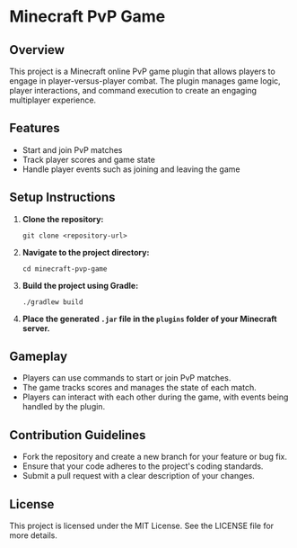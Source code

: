 # Minecraft PvP Game

## Overview
This project is a Minecraft online PvP game plugin that allows players to engage in player-versus-player combat. The plugin manages game logic, player interactions, and command execution to create an engaging multiplayer experience.

## Features
- Start and join PvP matches
- Track player scores and game state
- Handle player events such as joining and leaving the game

## Setup Instructions
1. **Clone the repository:**
   ```
   git clone <repository-url>
   ```
2. **Navigate to the project directory:**
   ```
   cd minecraft-pvp-game
   ```
3. **Build the project using Gradle:**
   ```
   ./gradlew build
   ```
4. **Place the generated `.jar` file in the `plugins` folder of your Minecraft server.**

## Gameplay
- Players can use commands to start or join PvP matches.
- The game tracks scores and manages the state of each match.
- Players can interact with each other during the game, with events being handled by the plugin.

## Contribution Guidelines
- Fork the repository and create a new branch for your feature or bug fix.
- Ensure that your code adheres to the project's coding standards.
- Submit a pull request with a clear description of your changes.

## License
This project is licensed under the MIT License. See the LICENSE file for more details.